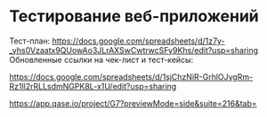 # Тестирование веб-приложений
Тест-план: https://docs.google.com/spreadsheets/d/1z7y-_yhs0Vzaatx9QUowAo3JLrAXSwCwtrwcSFy9Khs/edit?usp=sharing
Обновленные ссылки на чек-лист и тест-кейсы: 

https://docs.google.com/spreadsheets/d/1sjChzNiR-GrhlOJygRm-Rz1ll2rRLLsdmNGPK8L-x1U/edit?usp=sharing

https://app.qase.io/project/G7?previewMode=side&suite=216&tab=
